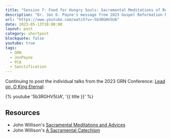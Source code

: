 ```yaml
---
title: "Session 7: Food for Hungry Souls: Sacramental Meditations of Rev. John Willison (1680-1750)"
description: "Dr. Jon D. Payne's message from 2023 Gospel Reformation Network conference."
url: "https://www.youtube.com/watch?v=-5b3RGHV5UA"
date: 2023-05-13T18:00:00
layout: post
category: shortpost
blockquote: false
youtube: true
tags:
  - GRN
  - JonPayne
  - PCA
  - Sanctification
---
```


Continuing to post the individual talks from the 2023 GRN Conference: [Lead on, O King Eternal](/blog/grn-conference-lead-on-o-king-eternal/):

{% youtube '5b3RGHV5UA', '{{ title }}' %}

## Resources

- John Willison's [Sacramental Meditations and Advices](https://www.amazon.com/Sacramental-Meditations-Advices-Communicants-Affections-ebook/dp/B07HX6PLK9/)
- John Willison's [A Sacramental Catechism](https://www.amazon.com/dp/101929485X)